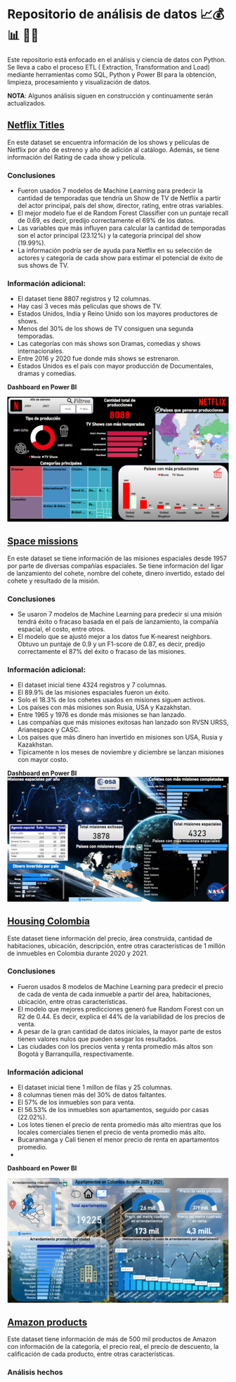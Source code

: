 #  **Repositorio de análisis de datos** 📈💰📊 👨‍💻 

Este repositorio está enfocado en el análisis y ciencia de datos con Python. Se lleva a cabo el proceso ETL ( Extraction, Transformation and Load) mediante herramientas como SQL, Python y Power BI para la obtención, limpieza, procesamiento y visualización de datos.

**NOTA**: Algunos análisis siguen en construcción y continuamente serán actualizados.

## [Netflix Titles](https://github.com/pablocarmona1527/Data_analyst/blob/main/netflix_titles.csv)
En este dataset se encuentra información de los shows y películas de Netflix por año de estreno y año de adición al catálogo. Además, se tiene información del Rating de cada show y película. 
### Conclusiones
* Fueron usados 7 modelos de Machine Learning para predecir la cantidad de temporadas que tendría un Show de TV de Netflix a partir del actor principal, país del show, director, rating, entre otras variables.
* El mejor modelo fue el de Random Forest Classifier con un puntaje recall de 0.69, es decir, predijo correctamente el 69% de los datos.
* Las variables que más influyen para calcular la cantidad de temporadas son el actor principal (23.12%) y la categoría principal del show (19.99%).
* La información podría ser de ayuda para Netflix en su selección de actores y categoría de cada show para estimar el potencial de éxito de sus shows de TV.
### Información adicional:
* El dataset tiene 8807 registros y 12 columnas.
* Hay casi 3 veces más películas que shows de TV.
* Estados Unidos, India y Reino Unido son los mayores productores de shows.
* Menos del 30% de los shows de TV consiguen una segunda temporadas.
* Las categorías con más shows son Dramas, comedias y shows internacionales.
* Entre 2016 y 2020 fue donde más shows se estrenaron.
* Estados Unidos es el país con mayor producción de Documentales, dramas y comedias.

**Dashboard en Power BI**

![](https://github.com/pablocarmona1527/Data_analyst/blob/main/netflix.png)

## [Space missions](https://github.com/pablocarmona1527/Data_analyst/blob/main/mission_launches.csv)
En este dataset se tiene información de las misiones espaciales desde 1957 por parte de diversas compañías espaciales. Se tiene información del ligar de lanzamiento del cohete, nombre del cohete, dinero invertido, estado del cohete y resultado de la misión.
### Conclusiones
* Se usaron 7 modelos de Machine Learning para predecir si una misión tendrá éxito o fracaso basada en el país de lanzamiento, la compañía espacial, el costo, entre otros.
* El modelo que se ajustó mejor a los datos fue K-nearest neighbors. Obtuvo un puntaje de 0.9 y un F1-score de 0.87, es decir, predijo correctamente el 87% del éxito o fracaso de las misiones.
### Información adicional:
* El dataset inicial tiene 4324 registros y 7 columnas.
* El 89.9% de las misiones espaciales fueron un éxito.
* Solo el 18.3% de los cohetes usados en misiones siguen activos.
* Los países con más misiones son Rusia, USA y Kazakhstan.
* Entre 1965 y 1976 es donde más misiones se han lanzado.
* Las compañías que más misiones exitosas han lanzado son RVSN URSS, Arianespace y CASC.
* Los países que más dinero han invertido en misiones son USA, Rusia y Kazakhstan.
* Típicamente n los meses de noviembre y diciembre se lanzan misiones con mayor costo.

**Dashboard en Power BI**
![](https://github.com/pablocarmona1527/Data_analyst/blob/main/space_dashboard.png)

## [Housing Colombia](https://www.kaggle.com/datasets/julianusugaortiz/colombia-housing-properties-price)
Este dataset tiene información del precio, área construida, cantidad de habitaciones, ubicación, descripción, entre otras características de 1 millón de inmuebles en Colombia durante 2020 y 2021.

### Conclusiones
* Fueron usados 8 modelos de Machine Learning para predecir el precio de cada de venta de cada inmueble a partir del área, habitaciones, ubicación, entre otras características.
* El modelo que mejores predicciones generó fue Random Forest con un R2 de 0.44. Es decir, explica el 44% de la variabilidad de los precios de venta.
* A pesar de la gran cantidad de datos iniciales, la mayor parte de estos tienen valores nulos que pueden sesgar los resultados.
* Las ciudades con los precios venta y renta promedio más altos son Bogotá y Barranquilla, respectivamente.
### Información adicional
* El dataset inicial tiene 1 millon de filas y 25 columnas.
* 8 columnas tienen más del 30% de datos faltantes.
* El 57% de los inmuebles son para venta.
* El 56.53% de los inmuebles son apartamentos, seguido por casas (22.02%).
* Los lotes tienen el precio de renta promedio más alto mientras que los locales comerciales tienen el precio de venta promedio más alto.
* Bucaramanga y Cali tienen el menor precio de renta en apartamentos promedio.
* 
**Dashboard en Power BI**

![](https://github.com/pablocarmona1527/Data_analyst/blob/main/plantilla_housing.png) 

## [Amazon products](https://www.kaggle.com/datasets/lokeshparab/amazon-products-dataset)
Este dataset  tiene información de más de 500 mil productos de Amazon con información de la categoría, el precio real, el precio de descuento, la calificación de cada producto, entre otras características.

### Análisis hechos

